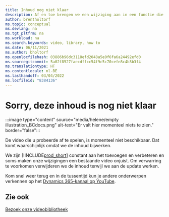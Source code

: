 ```yaml
---
title: Inhoud nog niet klaar
description: Af en toe brengen we een wijziging aan in een functie die een video misleidend maakt, dus verwijderen we de video terwijl we de inhoud bijwerken.
author: brentholtorf
ms.topic: conceptual
ms.devlang: na
ms.tgt_pltfrm: na
ms.workload: na
ms.search.keywords: video, library, how to
ms.date: 06/11/2021
ms.author: bholtorf
ms.openlocfilehash: 03886b96dc3118efd2048a5e0f6fa6a24492efd0
ms.sourcegitcommit: 5a02f8527faecdffcc54f9c5c70cefe8c4b3b3f4
ms.translationtype: HT
ms.contentlocale: nl-BE
ms.lasthandoff: 03/04/2022
ms.locfileid: "8384136"
---
```

# <a name="sorry-this-content-is-under-construction"></a>Sorry, deze inhoud is nog niet klaar

:::image type="content" source="media/helene/empty illustration_BCdocs.png" alt-text="Er valt hier momenteel niets te zien." border="false":::

De video die u probeerde af te spelen, is momenteel niet beschikbaar. Dat komt waarschijnlijk omdat we de inhoud bijwerken.

We zijn [!INCLUDE[prod_short](includes/prod_short.md)] constant aan het toevoegen en verbeteren en soms maken onze wijzigingen een bestaande video onjuist. Om verwarring te voorkomen verwijderen we de inhoud terwijl we aan de update werken.

Kom snel weer terug en in de tussentijd kun je andere onderwerpen verkennen op het [Dynamics 365-kanaal op YouTube](https://www.youtube.com/playlist?list=PLcakwueIHoT-wVFPKUtmxlqcG1kJ0oqq4).

## <a name="see-also"></a>Zie ook
[Bezoek onze videobibliotheek](across-videos.md)

 